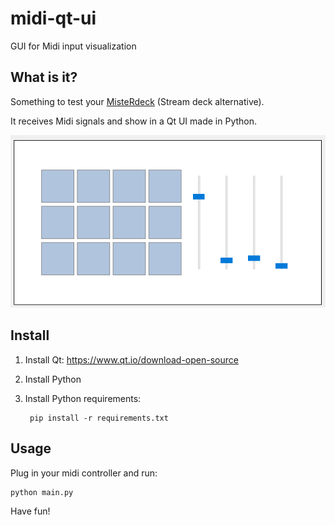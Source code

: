 # midi-qt-ui
GUI for Midi input visualization

## What is it?

Something to test your [MisteRdeck](https://www.printables.com/model/134529-misterdeck) (Stream deck alternative).

It receives Midi signals and show in a Qt UI made in Python.

![](images/deck.gif)

## Install

1. Install Qt: https://www.qt.io/download-open-source

2. Install Python

3. Install Python requirements:

        pip install -r requirements.txt

## Usage

Plug in your midi controller and run:

    python main.py

Have fun!